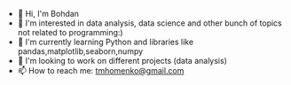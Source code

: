 - 👋 Hi, I'm Bohdan
- 👀 I'm interested in data analysis, data science and other bunch of topics not related to programming:)
- 🌱 I'm currently learning Python and libraries like pandas,matplotlib,seaborn,numpy
- 💞️ I'm looking to work on different projects (data analysis)
- 📫 How to reach me: tmhomenko@gmail.com

<!---
scarblase/scarblase is a ✨ special ✨ repository because its `README.md` (this file) appears on your GitHub profile.
You can click the Preview link to take a look at your changes.
--->
